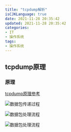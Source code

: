 ```yaml
---
title: "tcpdump解析"
isCJKLanguage: true
date: 2021-11-28 20:35:42
updated: 2021-11-28 20:35:42
categories: 
- IT
- 操作系统
tags: 
- 操作系统
---
```


## tcpdump原理

### 原理

[tcpdump原理参考](https://blog.51cto.com/12814931/2336889)

![数据包传递过程](https://raw.githubusercontent.com/Abug0/Typora-Pics/master/pics/Typora20200816112439.png)

![数据包处理流程](https://raw.githubusercontent.com/Abug0/Typora-Pics/master/pics/Typora20200816112501.png)

![数据包处理流程](https://raw.githubusercontent.com/Abug0/Typora-Pics/master/pics/Typora20200816112528.png)